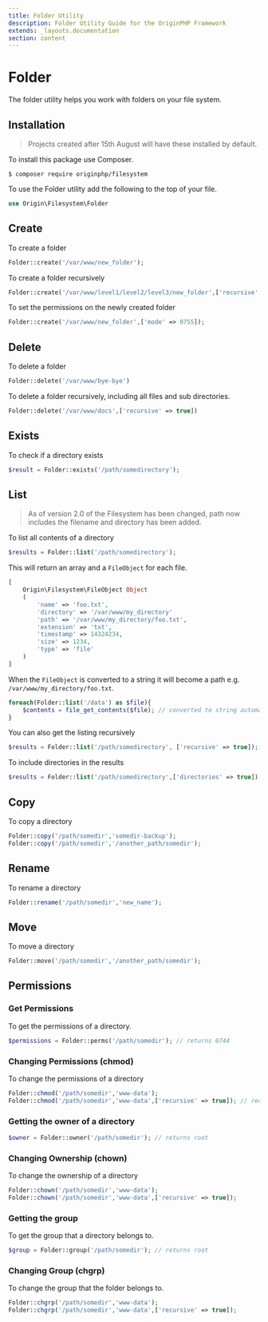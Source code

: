 ```yaml
---
title: Folder Utility
description: Folder Utility Guide for the OriginPHP Framework
extends: _layouts.documentation
section: content
---
```

# Folder

The folder utility helps you work with folders on your file system.

## Installation

> Projects created after 15th August will have these installed by default.

To install this package use Composer. 

```linux
$ composer require originphp/filesystem
```

To use the Folder utility add the following to the top of your file.

```php
use Origin\Filesystem\Folder
```

## Create

To create a folder

```php
Folder::create('/var/www/new_folder');
```

To create a folder recursively

```php
Folder::create('/var/www/level1/level2/level3/new_folder',['recursive' => true]);
```

To set the permissions on the newly created folder

```php
Folder::create('/var/www/new_folder',['mode' => 0755]);
```

## Delete

To delete a folder

```php
Folder::delete('/var/www/bye-bye')
```

To delete a folder recursively, including all files and sub directories.

```php
Folder::delete('/var/www/docs',['recursive' => true])
```

## Exists

To check if a directory exists

```php
$result = Folder::exists('/path/somedirectory');
```

## List

> As of version 2.0 of the Filesystem has been changed, path now includes the filename and directory has been added.

To list all contents of a directory

```php
$results = Folder::list('/path/somedirectory');
```

This will return an array and a `FileObject` for each file.

```php
[
    Origin\Filesystem\FileObject Object
    (
        'name' => 'foo.txt',
        'directory' => '/var/www/my_directory'
        'path' => '/var/www/my_directory/foo.txt',
        'extension' => 'txt',
        'timestamp' => 14324234,
        'size' => 1234,
        'type' => 'file'
    )
]
```

When the `FileObject` is converted to a string it will become a path e.g. `/var/www/my_directory/foo.txt`.

```php
foreach(Folder::list('/data') as $file){
    $contents = file_get_contents($file); // converted to string automatically
}
```

You can also get the listing recursively

```php
$results = Folder::list('/path/somedirectory', ['recursive' => true]);
```

To include directories in the results

```php
$results = Folder::list('/path/somedirectory',['directories' => true]);
```

## Copy

To copy a directory

```php
Folder::copy('/path/somedir','somedir-backup');
Folder::copy('/path/somedir','/another_path/somedir');
```

## Rename

To rename a directory

```php
Folder::rename('/path/somedir','new_name');
```

## Move

To move a directory

```php
Folder::move('/path/somedir','/another_path/somedir');
```

## Permissions

### Get Permissions

To get the permissions of a directory.

```php
$permissions = Folder::perms('/path/somedir'); // returns 0744
```

### Changing Permissions (chmod)

To change the permissions of a directory

```php
Folder::chmod('/path/somedir','www-data');
Folder::chmod('/path/somedir','www-data',['recursive' => true]); // recursive
```

### Getting the owner of a directory

```php
$owner = Folder::owner('/path/somedir'); // returns root
```

### Changing Ownership (chown)

To change the ownership of a directory

```php
Folder::chown('/path/somedir','www-data');
Folder::chown('/path/somedir','www-data',['recursive' => true]);
```

### Getting the group

To get the group that a directory belongs to.

```php
$group = Folder::group('/path/somedir'); // returns root
```

### Changing Group (chgrp)

To change the group that the folder belongs to.

```php
Folder::chgrp('/path/somedir','www-data');
Folder::chgrp('/path/somedir','www-data',['recursive' => true]);
```
